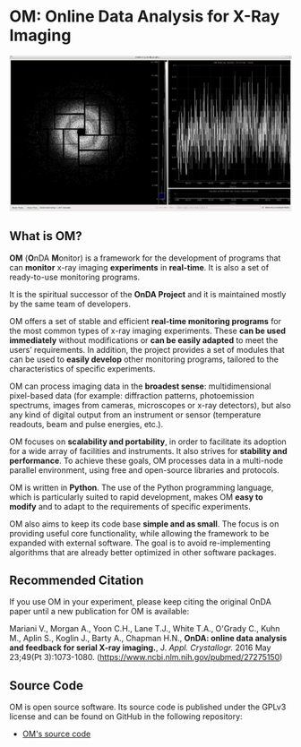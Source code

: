# OM: Online Data Analysis for X-Ray Imaging

![OM](assets/images/OnDAScreenshot.jpg)


## What is OM?

**OM** (**O**nDA **M**onitor) is a framework for the development of programs that can
**monitor** x-ray imaging **experiments** in **real-time**. It is also a set of
ready-to-use monitoring programs.

It is the spiritual successor of the **OnDA Project** and it is maintained mostly by
the same team of developers.

OM offers a set of stable and efficient **real-time monitoring programs** for the most
common types of x-ray imaging experiments. These **can be used immediately** without
modifications or **can be easily adapted** to meet the users’ requirements. In
addition, the project provides a set of modules that can be used to **easily develop**
other monitoring programs, tailored to the characteristics of specific experiments.

OM can process imaging data in the **broadest sense**: multidimensional pixel-based
data (for example: diffraction patterns, photoemission spectrums, images from cameras,
microscopes or x-ray detectors), but also any kind of digital output from an
instrument or sensor (temperature readouts, beam and pulse energies, etc.).

OM focuses on **scalability and portability**, in order to facilitate its adoption
for a wide array of facilities and instruments. It also strives for **stability and
performance**. To achieve these goals, OM processes data in a multi-node parallel
environment, using free and open-source libraries and protocols.

OM is written in **Python**. The use of the Python programming language, which is
particularly suited to rapid development, makes OM **easy to modify** and to adapt to
the requirements of specific experiments.

OM also aims to keep its code base **simple and as small**. The focus is on providing
useful core functionality, while allowing the framework to be expanded with external
software. The goal is to avoid re-implementing algorithms that are already better
optimized in other software packages.


## Recommended Citation

If you use OM in your experiment, please keep citing the original OnDA paper until a
new publication for OM is available:

  Mariani V., Morgan A., Yoon C.H., Lane T.J., White T.A., O'Grady C., Kuhn M., Aplin
  S., Koglin J., Barty A., Chapman H.N., **OnDA: online data analysis and feedback for
  serial X-ray imaging.**, J. *Appl. Crystallogr.* 2016 May 23;49(Pt 3):1073-1080.
  (https://www.ncbi.nlm.nih.gov/pubmed/27275150)


## Source Code


OM is open source software. Its source code is published under the GPLv3 license and
can be found on GitHub in the following repository:

* [OM's source code](https://github.com/omdevteam/om)
